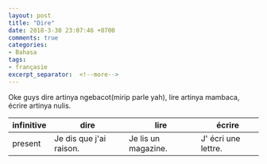 ```yaml
---
layout: post
title: "Dire"
date: 2018-3-30 23:07:46 +0700
comments: true
categories:
- Bahasa
tags:
- françasie
excerpt_separator:  <!--more-->
---
```


Oke guys dire artinya ngebacot(mirip parle yah), lire artinya mambaca, écrire artinya nulis.

|infinitive|dire|lire|écrire|
|----------|------|----|------|
|present   |Je dis que j'ai raison.|Je lis un magazine.| J' écri une lettre.| 
